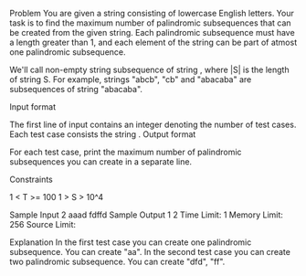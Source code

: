 Problem
You are given a string 
 consisting of lowercase English letters. Your task is to find the maximum number of palindromic subsequences that can be created from the given string. Each palindromic subsequence must have a length greater than 1, and each element of the string can be part of atmost one palindromic subsequence.

We'll call non-empty string 
 subsequence of string 
, where |S| is the length of string S. For example, strings "abcb", "cb" and "abacaba" are subsequences of string "abacaba".

Input format

The first line of input contains an integer 
 denoting the number of test cases.
Each test case consists the string 
.
Output format

For each test case, print the maximum number of palindromic subsequences you can create in a separate line.

Constraints

1 < T >= 100
1 > S > 10^4
 

Sample Input
2
aaad
fdffd
Sample Output
1
2
Time Limit: 1
Memory Limit: 256
Source Limit:

Explanation
In the first test case you can create one palindromic subsequence. You can create "aa".
In the second test case you can create two palindromic subsequence. You can create "dfd", "ff".
